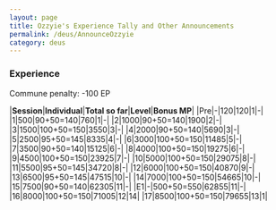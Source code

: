 ```yaml
---
layout: page
title: Ozzyie's Experience Tally and Other Announcements
permalink: /deus/AnnounceOzzyie
category: deus
---
```

### Experience

Commune penalty: -100 EP

|__Session__|__Individual__|__Total so far__|__Level__|__Bonus MP__|
|Pre|-|120|120|1|-|
|1|500|90+50=140|760|1|-|
|2|1000|90+50=140|1900|2|-|
|3|1500|100+50=150|3550|3|-|
|4|2000|90+50=140|5690|3|-|
|5|2500|95+50=145|8335|4|-|
|6|3000|100+50=150|11485|5|-|
|7|3500|90+50=140|15125|6|-|
|8|4000|100+50=150|19275|6|-|
|9|4500|100+50=150|23925|7|-|
|10|5000|100+50=150|29075|8|-|
|11|5500|95+50=145|34720|8|-|
|12|6000|100+50=150|40870|9|-|
|13|6500|95+50=145|47515|10|-|
|14|7000|100+50=150|54665|10|-|
|15|7500|90+50=140|62305|11|-|
|E1|-|500+50=550|62855|11|-|
|16|8000|100+50=150|71005|12|14|
|17|8500|100+50=150|79655|13|1|
